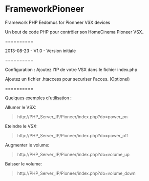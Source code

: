 FrameworkPioneer
================


Framework PHP Eedomus for Pionneer VSX devices

Un bout de code PHP pour contrôler son HomeCinema Pioneer VSX..


==========


2013-08-23 - V1.0 - Version initiale


==========

Configuration :
Ajoutez l'IP de votre VSX dans le fichier index.php

Ajoutez un fichier .htaccess pour securiser l'acces. (Optionel)

==========


Quelques exemples d'utilisation :

Allumer le VSX:
> http://PHP_Server_IP/Pioneer/index.php?do=power_on

Eteindre le VSX: 
> http://PHP_Server_IP/Pioneer/index.php?do=power_off

Augmenter le volume:
> http://PHP_Server_IP/Pioneer/index.php?do=volume_up

Baisser le volume:
> http://PHP_Server_IP/Pioneer/index.php?do=volume_down
